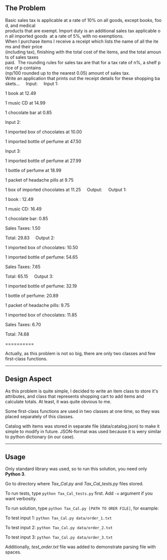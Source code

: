 

The Problem
---

Basic sales tax is applicable at a rate of 10% on all goods, except books, food, and medical 
products that are exempt. Import duty is an additional sales tax applicable on all imported goods 
at a rate of 5%, with no exemptions. 
  
When I purchase items I receive a receipt which lists the name of all the items and their price 
(including tax), finishing with the total cost of the items, and the total amounts of sales taxes 
paid.  The rounding rules for sales tax are that for a tax rate of n%, a shelf price of p contains 
(np/100 rounded up to the nearest 0.05) amount of sales tax. 
  
Write an application that prints out the receipt details for these shopping baskets... 
  
Input: 
  
Input 1: 

1 book at 12.49 

1 music CD at 14.99 

1 chocolate bar at 0.85 
  

Input 2: 

1 imported box of chocolates at 10.00 

1 imported bottle of perfume at 47.50 
  

Input 3: 

1 imported bottle of perfume at 27.99 

1 bottle of perfume at 18.99 

1 packet of headache pills at 9.75 

1 box of imported chocolates at 11.25 
  
Output: 
  
Output 1: 

1 book : 12.49 

1 music CD: 16.49 

1 chocolate bar: 0.85 

Sales Taxes: 1.50 

Total: 29.83 
  
Output 2: 

1 imported box of chocolates: 10.50 

1 imported bottle of perfume: 54.65 

Sales Taxes: 7.65 

Total: 65.15 
  
Output 3: 

1 imported bottle of perfume: 32.19 

1 bottle of perfume: 20.89 

1 packet of headache pills: 9.75 

1 imported box of chocolates: 11.85 

Sales Taxes: 6.70 

Total: 74.68 

========== 


Actually, as this problem is  not so big, there are only two classes and few first-class functions.
___

Design Aspect
---
As this problem is quite simple, I decided to write an item class to store it's attributes, and class that represents shopping cart to add items and calculate totals. At least, it was quite obvious to me.

Some first-class functions are used in two classes at one time, so they was placed separately of this classes.

Catalog with items was stored in separate file (data/catalog.json) to make it simple to modify in future. JSON-format was used because it is wery similar to python dictionary (in our case).
___

Usage
---
Only standard library was used, so to run this solution, you need only **Python 3**.

Go to directory where *Tax_Cal.py* and *Tax_Cal_tests.py* files stored.

To run tests, type ```python Tax_Cal_tests.py``` first. Add ```-v``` argument if you want verbosity.

To run solution, type ```python Tax_Cal.py [PATH TO ORER FILE]```, for example:

To test input 1: ```python Tax_Cal.py data/order_1.txt```

To test input 2: ```python Tax_Cal.py data/order_2.txt```

To test input 3: ```python Tax_Cal.py data/order_3.txt```

Additionally, *test_order.txt* file was added to demonstrate parsing file with spaces.
